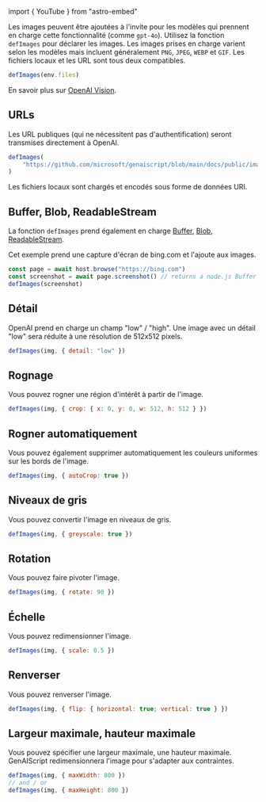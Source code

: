 import { YouTube } from "astro-embed"

Les images peuvent être ajoutées à l'invite pour les modèles qui prennent en charge cette fonctionnalité (comme `gpt-4o`). Utilisez la fonction `defImages` pour déclarer les images. Les images prises en charge varient selon les modèles mais incluent généralement `PNG`, `JPEG`, `WEBP` et `GIF`. Les fichiers locaux et les URL sont tous deux compatibles.

```js
defImages(env.files)
```

<YouTube id="https://youtu.be/XbWgDn7NdTg" posterQuality="high" />

En savoir plus sur [OpenAI Vision](https://platform.openai.com/docs/guides/vision/limitations).

## URLs

Les URL publiques (qui ne nécessitent pas d'authentification) seront transmises directement à OpenAI.

```js wrap
defImages(
    "https://github.com/microsoft/genaiscript/blob/main/docs/public/images/logo.png?raw=true"
)
```

Les fichiers locaux sont chargés et encodés sous forme de données URI.

## Buffer, Blob, ReadableStream

La fonction `defImages` prend également en charge [Buffer](https://nodejs.org/api/buffer.html), [Blob](https://developer.mozilla.org/en-US/docs/Web/API/Blob), [ReadableStream](https://nodejs.org/api/stream.html).

Cet exemple prend une capture d'écran de bing.com et l'ajoute aux images.

```js wrap
const page = await host.browse("https://bing.com")
const screenshot = await page.screenshot() // returns a node.js Buffer
defImages(screenshot)
```

## Détail

OpenAI prend en charge un champ "low" / "high". Une image avec un détail "low" sera réduite à une résolution de 512x512 pixels.

```js 'detail: "low"'
defImages(img, { detail: "low" })
```

## Rognage

Vous pouvez rogner une région d'intérêt à partir de l'image.

```js "crop: { x: 0, y: 0, w: 512, h: 512 }" wrap
defImages(img, { crop: { x: 0, y: 0, w: 512, h: 512 } })
```

## Rogner automatiquement

Vous pouvez également supprimer automatiquement les couleurs uniformes sur les bords de l'image.

```js "autoCrop" wrap
defImages(img, { autoCrop: true })
```

## Niveaux de gris

Vous pouvez convertir l'image en niveaux de gris.

```js "greyscale" wrap
defImages(img, { greyscale: true })
```

## Rotation

Vous pouvez faire pivoter l'image.

```js "rotate: 90"
defImages(img, { rotate: 90 })
```

## Échelle

Vous pouvez redimensionner l'image.

```js "scale: 0.5"
defImages(img, { scale: 0.5 })
```

## Renverser

Vous pouvez renverser l'image.

```js "flip: { horizontal: true; vertical: true }" wrap
defImages(img, { flip: { horizontal: true; vertical: true } })
```

## Largeur maximale, hauteur maximale

Vous pouvez spécifier une largeur maximale, une hauteur maximale. GenAIScript redimensionnera l'image pour s'adapter aux contraintes.

```js "maxWidth: 800" "maxHeight: 800"
defImages(img, { maxWidth: 800 })
// and / or
defImages(img, { maxHeight: 800 })
```